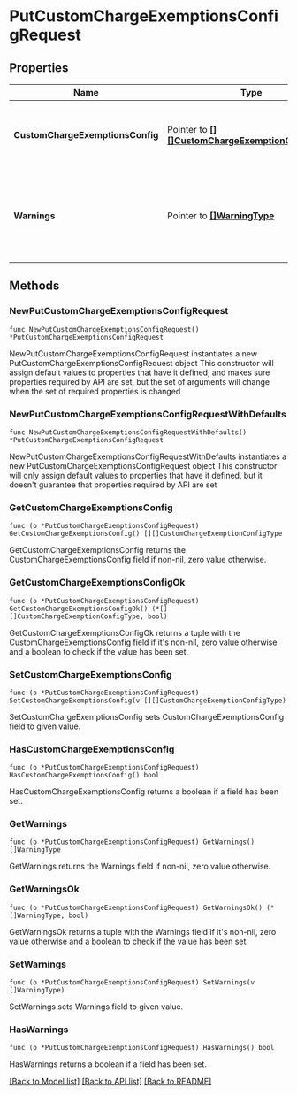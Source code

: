 # PutCustomChargeExemptionsConfigRequest

## Properties

Name | Type | Description | Notes
------------ | ------------- | ------------- | -------------
**CustomChargeExemptionsConfig** | Pointer to [**[][]CustomChargeExemptionConfigType**]([]CustomChargeExemptionConfigType.md) | Existing Custom Charge Exemptions to be changed. | [optional] 
**Warnings** | Pointer to [**[]WarningType**](WarningType.md) | Used in conjunction with the Success element to define a business error. | [optional] 

## Methods

### NewPutCustomChargeExemptionsConfigRequest

`func NewPutCustomChargeExemptionsConfigRequest() *PutCustomChargeExemptionsConfigRequest`

NewPutCustomChargeExemptionsConfigRequest instantiates a new PutCustomChargeExemptionsConfigRequest object
This constructor will assign default values to properties that have it defined,
and makes sure properties required by API are set, but the set of arguments
will change when the set of required properties is changed

### NewPutCustomChargeExemptionsConfigRequestWithDefaults

`func NewPutCustomChargeExemptionsConfigRequestWithDefaults() *PutCustomChargeExemptionsConfigRequest`

NewPutCustomChargeExemptionsConfigRequestWithDefaults instantiates a new PutCustomChargeExemptionsConfigRequest object
This constructor will only assign default values to properties that have it defined,
but it doesn't guarantee that properties required by API are set

### GetCustomChargeExemptionsConfig

`func (o *PutCustomChargeExemptionsConfigRequest) GetCustomChargeExemptionsConfig() [][]CustomChargeExemptionConfigType`

GetCustomChargeExemptionsConfig returns the CustomChargeExemptionsConfig field if non-nil, zero value otherwise.

### GetCustomChargeExemptionsConfigOk

`func (o *PutCustomChargeExemptionsConfigRequest) GetCustomChargeExemptionsConfigOk() (*[][]CustomChargeExemptionConfigType, bool)`

GetCustomChargeExemptionsConfigOk returns a tuple with the CustomChargeExemptionsConfig field if it's non-nil, zero value otherwise
and a boolean to check if the value has been set.

### SetCustomChargeExemptionsConfig

`func (o *PutCustomChargeExemptionsConfigRequest) SetCustomChargeExemptionsConfig(v [][]CustomChargeExemptionConfigType)`

SetCustomChargeExemptionsConfig sets CustomChargeExemptionsConfig field to given value.

### HasCustomChargeExemptionsConfig

`func (o *PutCustomChargeExemptionsConfigRequest) HasCustomChargeExemptionsConfig() bool`

HasCustomChargeExemptionsConfig returns a boolean if a field has been set.

### GetWarnings

`func (o *PutCustomChargeExemptionsConfigRequest) GetWarnings() []WarningType`

GetWarnings returns the Warnings field if non-nil, zero value otherwise.

### GetWarningsOk

`func (o *PutCustomChargeExemptionsConfigRequest) GetWarningsOk() (*[]WarningType, bool)`

GetWarningsOk returns a tuple with the Warnings field if it's non-nil, zero value otherwise
and a boolean to check if the value has been set.

### SetWarnings

`func (o *PutCustomChargeExemptionsConfigRequest) SetWarnings(v []WarningType)`

SetWarnings sets Warnings field to given value.

### HasWarnings

`func (o *PutCustomChargeExemptionsConfigRequest) HasWarnings() bool`

HasWarnings returns a boolean if a field has been set.


[[Back to Model list]](../README.md#documentation-for-models) [[Back to API list]](../README.md#documentation-for-api-endpoints) [[Back to README]](../README.md)


